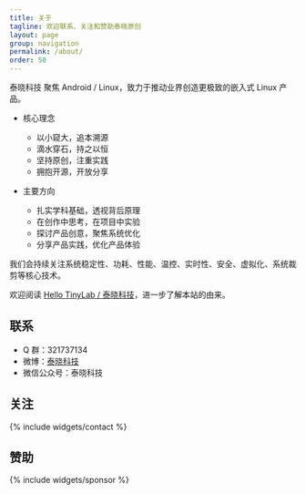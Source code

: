 ```yaml
---
title: 关于
tagline: 欢迎联系、关注和赞助泰晓原创
layout: page
group: navigation
permalink: /about/
order: 50
---
```


泰晓科技 聚焦 Android / Linux，致力于推动业界创造更极致的嵌入式 Linux 产品。

* 核心理念
  * 以小窥大，追本溯源
  * 滴水穿石，持之以恒
  * 坚持原创，注重实践
  * 拥抱开源，开放分享

* 主要方向
  * 扎实学科基础，透视背后原理
  * 在创作中思考，在项目中实验
  * 探讨产品创意，聚焦系统优化
  * 分享产品实践，优化产品体验

我们会持续关注系统稳定性、功耗、性能、温控、实时性、安全、虚拟化、系统裁剪等核心技术。

欢迎阅读 [Hello TinyLab / 泰晓科技](/hello-tinylab)，进一步了解本站的由来。

## 联系

* Q 群：321737134
* 微博：[泰晓科技](http://weibo.com/tinylaborg)
* 微信公众号：泰晓科技

## 关注

{% include widgets/contact %}

## 赞助

{% include widgets/sponsor %}
